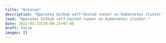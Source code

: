 ```yaml
---
title: "Octorun"
description: "Operates Github self-hosted runner on Kubernetes cluster."
lead: "Operates Github self-hosted runner on Kubernetes cluster."
date: 2022-03-23T20:09:23+07:00
draft: false
images: []
---
```

